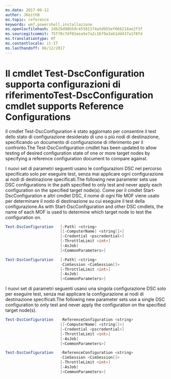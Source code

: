 ```yaml
---
ms.date: 2017-06-12
author: JKeithB
ms.topic: reference
keywords: wmf,powershell,installazione
ms.openlocfilehash: 2d629d98b59c455011f4a5d955ef666218ae2f3f
ms.sourcegitcommit: 75f70c7df01eea5e7a2c16f9a3ab1dd437a1f8fd
ms.translationtype: HT
ms.contentlocale: it-IT
ms.lasthandoff: 06/12/2017
---
```

# <a name="test-dscconfiguration-cmdlet-supports-reference-configurations"></a><span data-ttu-id="e046d-102">Il cmdlet Test-DscConfiguration supporta configurazioni di riferimento</span><span class="sxs-lookup"><span data-stu-id="e046d-102">Test-DscConfiguration cmdlet supports Reference Configurations</span></span>

<span data-ttu-id="e046d-103">Il cmdlet Test-DscConfiguration è stato aggiornato per consentire il test dello stato di configurazione desiderato di uno o più nodi di destinazione, specificando un documento di configurazione di riferimento per il confronto.</span><span class="sxs-lookup"><span data-stu-id="e046d-103">The Test-DscConfiguration cmdlet has been updated to allow testing of desired configuration state of one or more target nodes by specifying a reference configuration document to compare against.</span></span>

<span data-ttu-id="e046d-104">I nuovi set di parametri seguenti usano le configurazioni DSC nel percorso specificato solo per eseguire test, senza mai applicare ogni configurazione ai nodi di destinazione specificati.</span><span class="sxs-lookup"><span data-stu-id="e046d-104">The following new parameter sets use DSC configurations in the path specified to only test and never apply each configuration on the specified target node(s).</span></span> <span data-ttu-id="e046d-105">Come per il cmdlet Start-DscConfiguration e altri cmdlet DSC, il nome di ogni file MOF viene usato per determinare il nodo di destinazione su cui eseguire il test della configurazione.</span><span class="sxs-lookup"><span data-stu-id="e046d-105">As with Start-DscConfiguration and other DSC cmdlets, the name of each MOF is used to determine which target node to test the configuration on.</span></span> 

```PowerShell
Test-DscConfiguration   [-Path] <string> 
                        [[-ComputerName] <string[]>] 
                        [-Credential <pscredential>] 
                        [-ThrottleLimit <int>] 
                        [-AsJob] 
                        [<CommonParameters>]

Test-DscConfiguration   [-Path] <string> 
                        -CimSession <CimSession[]> 
                        [-ThrottleLimit <int>] 
                        [-AsJob] 
                        [<CommonParameters>]
```

<span data-ttu-id="e046d-106">I nuovi set di parametri seguenti usano una singola configurazione DSC solo per eseguire test, senza mai applicare la configurazione ai nodi di destinazione specificati.</span><span class="sxs-lookup"><span data-stu-id="e046d-106">The following new parameter sets use a single DSC configuration to only test and never apply the configuration on the specified target node(s).</span></span> 

```PowerShell
Test-DscConfiguration   -ReferenceConfiguration <string> 
                        [[-ComputerName] <string[]>]
                        [-Credential <pscredential>] 
                        [-ThrottleLimit <int>] 
                        [-AsJob] 
                        [<CommonParameters>]

Test-DscConfiguration   -ReferenceConfiguration <string> 
                        -CimSession <CimSession[]> 
                        [-ThrottleLimit <int>] 
                        [-AsJob] 
                        [<CommonParameters>]
```

